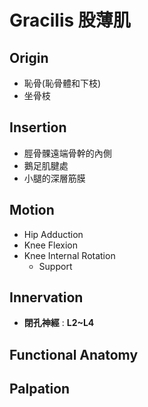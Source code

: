 # Gracilis 股薄肌
## Origin
* 恥骨(恥骨體和下枝)
* 坐骨枝  

## Insertion
* 脛骨髁遠端骨幹的內側
* 鵝足肌腱處
* 小腿的深層筋膜  

## Motion
* Hip Adduction
* Knee Flexion
* Knee Internal Rotation
	* Support  

## Innervation
* **閉孔神經** : **L2~L4**  

## Functional Anatomy
## Palpation